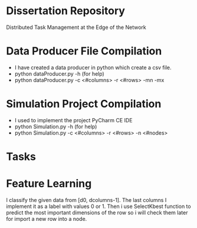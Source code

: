# Dissertation Repository
Distributed Task Management at the Edge of the Network

# Data Producer File Compilation
- I have created a data producer in python which create a csv file.
- python dataProducer.py -h (for help)
- python dataProducer.py -c <#columns> -r <#rows> -mn <min> -mx <max>

# Simulation Project Compilation
- I used to implement the project PyCharm CE IDE
- python Simulation.py -h (for help)
- python Simulation.py -c <#columns> -r <#rows> -n <#nodes>

# Tasks


# Feature Learning
I classify the given data from [d0, dcolumns-1]. The last columns I implement it as a label with values 0 or 1.
Then i use SelectKbest function to predict the most important dimensions of the row so i will check them later for import a new row into a node.
